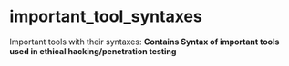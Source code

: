 # important_tool_syntaxes
Important tools with their syntaxes:
**Contains Syntax of important tools used in ethical hacking/penetration testing**
